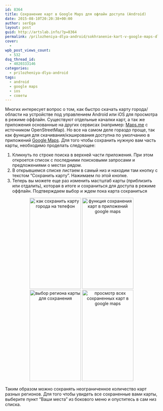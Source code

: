 ```yaml
---
id: 8364
title: Сохранение карт в Google Maps для офлайн доступа (Android)
date: 2015-08-10T20:20:38+00:00
author: serEga
layout: post
guid: http://artslab.info/?p=8364
permalink: /prilozheniya-dlya-android/sokhranenie-kart-v-google-maps-dlya-oflayn-dostup/
cover:
  -
wpb_post_views_count:
  - 532
dsq_thread_id:
  - 4020333146
categories:
  - prilozheniya-dlya-android
tags:
  - android
  - google maps
  - ios
  - советы
---
```

Многих интересует вопрос о том, как быстро скачать карту города/области на устройстве под управлением Android или iOS для просмотра в режиме оффлайн. Существуют отдельные качалки карт, а так же приложения основанные на других сервисах (например: <a href="https://play.google.com/store/apps/details?id=com.mapswithme.maps.pro&#038;hl=de" target="_blank">Maps.me</a> с источником OpenStreetMap). Но все на самом деле гораздо проще, так как функция для скачивания/кэширования доступна по умолчанию в приложений <a href="https://play.google.com/store/apps/details?id=com.google.android.apps.maps&#038;hl=de" target="_blank">Google Maps</a>. Для того чтобы сохранить нужную вам часть карты, необходимо проделать следующее:

<!--more-->

  1. Кликнуть по строке поиска в верхней части приложения. При этом откроется список с последними поисковыми запросами и предложениями о местах рядом.
  2. В открывшемся списке листаем в самый низ и находим там кнопку с текстом &#8220;Сохранить карту&#8221;. Нажимаем по этой кнопке.
  3. Теперь вы можете еще раз изменить мастштаб карты (приблизить или отдалить), которая в итоге и сохраниться для доступа в режиме оффлайн. Подтверждаем выбор и ждем пока карта сохраниться

<center>
<a href="{{site.img_cdn}}/google-maps-sohranit-kartu.png" data-lightbox="android-maps"><img src="{{site.img_cdn}}/google-maps-sohranit-kartu-169x300.png" alt="как сохранить карту города на телефон" width="169" height="300" class="size-medium wp-image-8368" srcset="http://googledrive.com/host/0B9lHVSSSdxdxd0hjdUdmRzY3Tjg/google-maps-sohranit-kartu-169x300.png 169w, http://googledrive.com/host/0B9lHVSSSdxdxd0hjdUdmRzY3Tjg/google-maps-sohranit-kartu-576x1024.png 576w, http://googledrive.com/host/0B9lHVSSSdxdxd0hjdUdmRzY3Tjg/google-maps-sohranit-kartu.png 720w" sizes="(max-width: 169px) 100vw, 169px" /></a>&nbsp;<a href="http://googledrive.com/host/0B9lHVSSSdxdxd0hjdUdmRzY3Tjg/google-maps-sohranit-kartu-offline.png" data-lightbox="android-maps"><img src="http://googledrive.com/host/0B9lHVSSSdxdxd0hjdUdmRzY3Tjg/google-maps-sohranit-kartu-offline-169x300.png" alt="функция сохранения карт в приложений google maps" width="169" height="300" class="size-medium wp-image-8367" srcset="http://googledrive.com/host/0B9lHVSSSdxdxd0hjdUdmRzY3Tjg/google-maps-sohranit-kartu-offline-169x300.png 169w, http://googledrive.com/host/0B9lHVSSSdxdxd0hjdUdmRzY3Tjg/google-maps-sohranit-kartu-offline-576x1024.png 576w, http://googledrive.com/host/0B9lHVSSSdxdxd0hjdUdmRzY3Tjg/google-maps-sohranit-kartu-offline.png 720w" sizes="(max-width: 169px) 100vw, 169px" /></a><br />
</center>


<center>
<a href="http://googledrive.com/host/0B9lHVSSSdxdxd0hjdUdmRzY3Tjg/google-maps-vibor-regiona-dlya-sohraneniya.png" data-lightbox="android-maps" ><img src="http://googledrive.com/host/0B9lHVSSSdxdxd0hjdUdmRzY3Tjg/google-maps-vibor-regiona-dlya-sohraneniya-169x300.png" alt="выбор региона карты для сохранения" width="169" height="300" class="size-medium wp-image-8369" srcset="http://googledrive.com/host/0B9lHVSSSdxdxd0hjdUdmRzY3Tjg/google-maps-vibor-regiona-dlya-sohraneniya-169x300.png 169w, http://googledrive.com/host/0B9lHVSSSdxdxd0hjdUdmRzY3Tjg/google-maps-vibor-regiona-dlya-sohraneniya.png 432w" sizes="(max-width: 169px) 100vw, 169px" /></a>&nbsp;<a href="http://googledrive.com/host/0B9lHVSSSdxdxd0hjdUdmRzY3Tjg/google-maps-prosmotr-sohranenih-kart.png" data-lightbox="android-maps"><img src="http://googledrive.com/host/0B9lHVSSSdxdxd0hjdUdmRzY3Tjg/google-maps-prosmotr-sohranenih-kart-169x300.png" alt="просмотр всех сохраненных карт в  google maps" width="169" height="300" class="size-medium wp-image-8366" srcset="http://googledrive.com/host/0B9lHVSSSdxdxd0hjdUdmRzY3Tjg/google-maps-prosmotr-sohranenih-kart-169x300.png 169w, http://googledrive.com/host/0B9lHVSSSdxdxd0hjdUdmRzY3Tjg/google-maps-prosmotr-sohranenih-kart-576x1024.png 576w, http://googledrive.com/host/0B9lHVSSSdxdxd0hjdUdmRzY3Tjg/google-maps-prosmotr-sohranenih-kart.png 720w" sizes="(max-width: 169px) 100vw, 169px" /></a><br />
</center>

Таким образом можно сохранять неограниченное количество карт разных регионов. Для того чтобы увидеть все сохраненные вами карты, выберите пункт &#8220;Ваши места&#8221; из бокового меню и опуститесь в сам низ списка.
